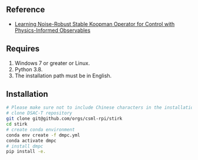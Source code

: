 ## Reference
- [Learning Noise-Robust Stable Koopman Operator for Control with Physics-Informed Observables](https://www.arxiv.org/pdf/2408.06607)


## Requires
1. Windows 7 or greater or Linux.
2. Python 3.8.
3. The installation path must be in English.


## Installation
```bash
# Please make sure not to include Chinese characters in the installation path, as it may result in a failed execution.
# clone DSAC-T repository
git clone git@github.com/orgs/csml-rpi/stirk
cd stirk
# create conda environment
conda env create -f dmpc.yml
conda activate dmpc
# install dmpc
pip install -e.
```

<!-- 
## Train
These are two examples of running DSAC-T on two environments. 
Train the policy by running:
```bash
cd example_train
#Train a pendulum task
python main.py
#Train a humanoid task. To execute this file, Mujoco and Mujoco-py need to be installed first. 
python dsac_mlp_humanoidconti_offserial.py
```
After training, the results will be stored in the "DSAC-T/results" folder.

### Algorithm Switching
In the "main.py/dsac_mlp_humanoidconti_offserial.py" file, you can switch between 'DSAC_V2' and 'DSAC_V1' by changing the "--algorithm" parameter. 

## Simulation 
In the "DSAC-T/results" folder, pick the path to the folder where the policy will be applied to the simulation and select the appropriate PKL file for the simulation.
```bash
python run_policy.py
#you may need to "pip install imageio-ffmpeg" before running this file on Windows. 
```
After running, the simulation vedio and state&action curve figures will be stored in the "DSAC-T/figures" folder.







## Acknowledgment
We would like to thank all members in Intelligent Driving Laboratory (iDLab), School of Vehicle and Mobility, Tsinghua University for making excellent contributions and providing helpful advices for DSAC-T. -->